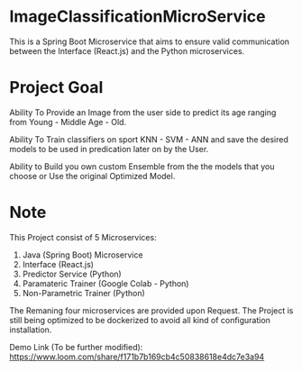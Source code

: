 # ImageClassificationMicroService

This is a Spring Boot Microservice that aims to ensure valid communication between the Interface (React.js) and the Python microservices.

# Project Goal

  Ability To Provide an Image from the user side to predict its age ranging from Young - Middle Age - Old.

  Ability To Train classifiers on sport  KNN - SVM - ANN and save the desired models to be used in predication later on by the User.

  Ability to Build you own custom Ensemble from the the models that you choose or Use the original Optimized Model.


# Note

This Project consist of 5 Microservices:

1. Java (Spring Boot) Microservice
2. Interface (React.js)
3. Predictor Service (Python)
4. Paramateric Trainer (Google Colab - Python)
5. Non-Parametric Trainer (Python)

The Remaning four microservices are provided upon Request.
The Project is still being optimized to be dockerized to avoid all kind of configuration installation.

Demo Link (To be further modified): https://www.loom.com/share/f171b7b169cb4c50838618e4dc7e3a94
